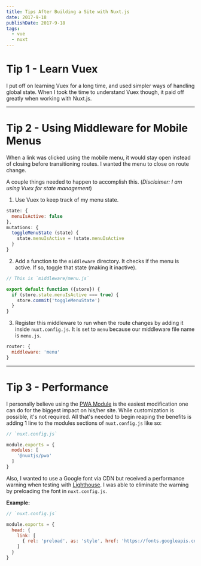 ```yaml
---
title: Tips After Building a Site with Nuxt.js
date: 2017-9-18
publishDate: 2017-9-18
tags:
  - vue
  - nuxt
---
```


# Tip 1 - Learn Vuex
I put off on learning Vuex for a long time, and used simpler ways of handling global state. When I took the time to understand Vuex though, it paid off greatly when working with Nuxt.js.

---

# Tip 2 - Using Middleware for Mobile Menus
When a link was clicked using the mobile menu, it would stay open instead of closing before transitioning routes. I wanted the menu to close on route change.

A couple things needed to happen to accomplish this. (*Disclaimer: I am using Vuex for state management*)


1. Use Vuex to keep track of my menu state.
  ```js
  state: {
    menuIsActive: false
  },
  mutations: {
    toggleMenuState (state) {
      state.menuIsActive = !state.menuIsActive
    }
  }
  ```

2. Add a function to the `middleware` directory. It checks if the menu is active. If so, toggle that state (making it inactive).

  ```js
  // This is `middleware/menu.js`

  export default function ({store}) {
    if (store.state.menuIsActive === true) {
      store.commit('toggleMenuState')
    }
  }
  ```

3. Register this middleware to run when the route changes by adding it inside `nuxt.config.js`. It is set to `menu` because our middleware file name is `menu.js`.
```js
router: {
  middleware: 'menu'
}
```

---

# Tip 3 - Performance
I personally believe using the <a target="/\_blank" rel="noopener" href=https://github.com/nuxt-community/modules/tree/master/modules/pwa>PWA Module</a> is the easiest modification one can do for the biggest impact on his/her site. While customization is possible, it's not required. All that's needed to begin reaping the benefits is adding 1 line to the modules sections of `nuxt.config.js` like so:

```js
// `nuxt.config.js`

module.exports = {
  modules: [
    '@nuxtjs/pwa'
  ]
}

```

Also, I wanted to use a Google font via CDN but received a performance warning when testing with <a target="/\_blank" rel="noopener" href=https://developers.google.com/web/tools/lighthouse/>Lighthouse</a>. I was able to eliminate the warning by preloading the font in `nuxt.config.js`.

**Example:**
```js
// `nuxt.config.js`

module.exports = {
  head: {
    link: [
      { rel: 'preload', as: 'style', href: 'https://fonts.googleapis.com/css?family=Roboto' }
    ]
  }
}

```
